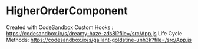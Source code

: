 # HigherOrderComponent
Created with CodeSandbox
Custom Hooks : https://codesandbox.io/s/dreamy-haze-zds8l?file=/src/App.js
Life Cycle Methods: https://codesandbox.io/s/gallant-goldstine-unh3k?file=/src/App.js
